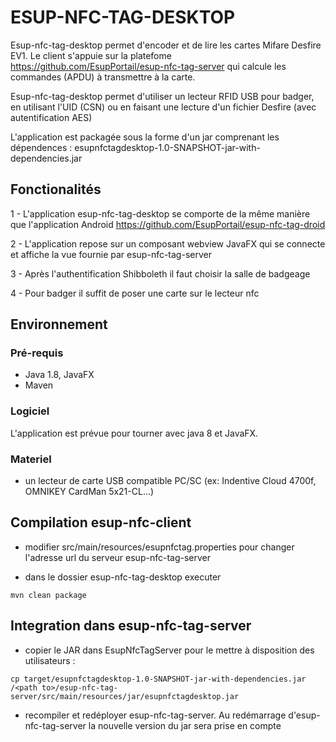 ESUP-NFC-TAG-DESKTOP
====================

Esup-nfc-tag-desktop permet d'encoder et de lire les cartes Mifare Desfire EV1. 
Le client s'appuie sur la platefome https://github.com/EsupPortail/esup-nfc-tag-server qui calcule les commandes (APDU) à transmettre à la carte.

Esup-nfc-tag-desktop permet d'utiliser un lecteur RFID USB pour badger, en utilisant l'UID (CSN) ou en faisant une lecture d'un fichier Desfire (avec autentification AES)

L'application est packagée sous la forme d'un jar comprenant les dépendences : esupnfctagdesktop-1.0-SNAPSHOT-jar-with-dependencies.jar

## Fonctionalités

1 - L'application esup-nfc-tag-desktop se comporte de la même manière que l'application Android https://github.com/EsupPortail/esup-nfc-tag-droid

2 - L'application repose sur un composant webview JavaFX qui se connecte et affiche la vue fournie par esup-nfc-tag-server

3 - Après l'authentification Shibboleth il faut choisir la salle de badgeage

4 - Pour badger il suffit de poser une carte sur le lecteur nfc

## Environnement

### Pré-requis

- Java 1.8, JavaFX
- Maven

### Logiciel

L'application est prévue pour tourner avec java 8 et JavaFX.

### Materiel

- un lecteur de carte USB compatible PC/SC (ex: Indentive Cloud 4700f, OMNIKEY CardMan 5x21-CL...)

## Compilation esup-nfc-client

 * modifier src/main/resources/esupnfctag.properties pour changer l'adresse url du serveur esup-nfc-tag-server

 * dans le dossier esup-nfc-tag-desktop executer
 ```
 mvn clean package
 ```

## Integration dans esup-nfc-tag-server

 * copier le JAR dans EsupNfcTagServer pour le mettre à disposition des utilisateurs :
```
cp target/esupnfctagdesktop-1.0-SNAPSHOT-jar-with-dependencies.jar /<path to>/esup-nfc-tag-server/src/main/resources/jar/esupnfctagdesktop.jar
```
 * recompiler et redéployer esup-nfc-tag-server. Au redémarrage d'esup-nfc-tag-server la nouvelle version du jar sera prise en compte

